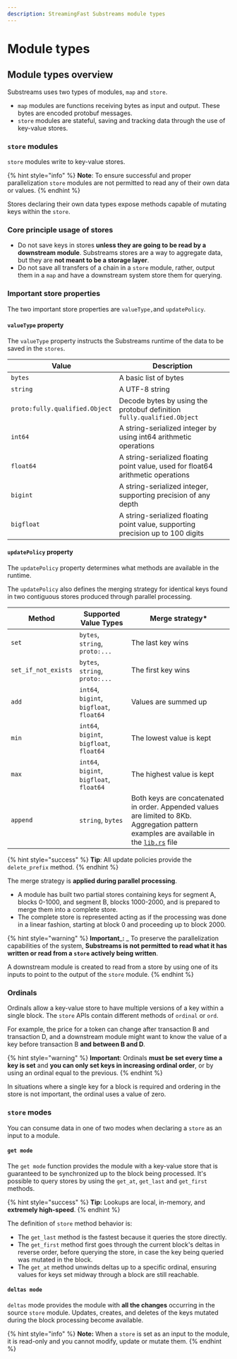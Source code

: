 ```yaml
---
description: StreamingFast Substreams module types
---
```


# Module types

## Module types overview

Substreams uses two types of modules, `map` and `store`.&#x20;

* `map` modules are functions receiving bytes as input and output. These bytes are encoded protobuf messages.
* `store` modules are stateful, saving and tracking data through the use of key-value stores.

### `store` modules

`store` modules write to key-value stores.&#x20;

{% hint style="info" %}
**Note**: To ensure successful and proper parallelization `store` modules are not permitted to read any of their own data or values.
{% endhint %}

Stores declaring their own data types expose methods capable of mutating keys within the `store`.

### Core principle usage of stores

* Do not save keys in stores **unless they are going to be read by a downstream module**. Substreams stores are a way to aggregate data, but they are **not meant to be a storage layer**.
* Do not save all transfers of a chain in a `store` module, rather, output them in a `map` and have a downstream system store them for querying.

### Important store properties

The two important store properties are `valueType,`and `updatePolicy`.

#### `valueType` property

The `valueType` property instructs the Substreams runtime of the data to be saved in the `stores`.

| Value                          | Description                                                                      |
| ------------------------------ | -------------------------------------------------------------------------------- |
| `bytes`                        | A basic list of bytes                                                            |
| `string`                       | A UTF-8 string                                                                   |
| `proto:fully.qualified.Object` | Decode bytes by using the protobuf definition `fully.qualified.Object`           |
| `int64`                        | A string-serialized integer by using int64 arithmetic operations                 |
| `float64`                      | A string-serialized floating point value, used for float64 arithmetic operations |
| `bigint`                       | A string-serialized integer, supporting precision of any depth                   |
| `bigfloat`                     | A string-serialized floating point value, supporting precision up to 100 digits  |

#### `updatePolicy` property

The `updatePolicy` property determines what methods are available in the runtime.&#x20;

The `updatePolicy` also defines the merging strategy for identical keys found in two contiguous stores produced through parallel processing.

| Method              | Supported Value Types                    | Merge strategy\*                                                                                                                                                                                                                 |
| ------------------- | ---------------------------------------- | -------------------------------------------------------------------------------------------------------------------------------------------------------------------------------------------------------------------------------- |
| `set`               | `bytes`, `string`, `proto:...`           | The last key wins                                                                                                                                                                                                                |
| `set_if_not_exists` | `bytes`, `string`, `proto:...`           | The first key wins                                                                                                                                                                                                               |
| `add`               | `int64`, `bigint`, `bigfloat`, `float64` | Values are summed up                                                                                                                                                                                                             |
| `min`               | `int64`, `bigint`, `bigfloat`, `float64` | The lowest value is kept                                                                                                                                                                                                         |
| `max`               | `int64`, `bigint`, `bigfloat`, `float64` | The highest value is kept                                                                                                                                                                                                        |
| `append`            | `string`, `bytes`                        | Both keys are concatenated in order. Appended values are limited to 8Kb.  Aggregation pattern examples are available in the [`lib.rs`](https://github.com/streamingfast/substreams-uniswap-v3/blob/develop/src/lib.rs#L760) file |

{% hint style="success" %}
**Tip**: All update policies provide the `delete_prefix` method.
{% endhint %}

The merge strategy is **applied during parallel processing**.&#x20;

* A module has built two partial stores containing keys for segment A, blocks 0-1000, and segment B, blocks 1000-2000, and is prepared to merge them into a complete store.
* The complete store is represented acting as if the processing was done in a linear fashion, starting at block 0 and proceeding up to block 2000.

{% hint style="warning" %}
**Important**_**:** _ To preserve the parallelization capabilities of the system, **Substreams is not permitted to read what it has written or read from a `store` actively being written**.

A downstream module is created to read from a store by using one of its inputs to point to the output of the `store` module.
{% endhint %}

### Ordinals

Ordinals allow a key-value store to have multiple versions of a key within a single block. The `store` APIs contain different methods of `ordinal` or `ord`.

For example, the price for a token can change after transaction B and transaction D, and a downstream module might want to know the value of a key before transaction B **and between B and D**_._&#x20;

{% hint style="warning" %}
**Important**: Ordinals **must be set every time a key is set** and **you can only set keys in increasing ordinal order**, or by using an ordinal equal to the previous.
{% endhint %}

In situations where a single key for a block is required and ordering in the store is not important, the ordinal uses a value of zero.

### `store` modes

You can consume data in one of two modes when declaring a `store` as an input to a module.

#### `get mode`

The `get mode` function provides the module with a key-value store that is guaranteed to be synchronized up to the block being processed. It's possible to query stores by using the `get_at`, `get_last` and `get_first` methods.

{% hint style="success" %}
**Tip:** Lookups are local, in-memory, and **extremely high-speed**.
{% endhint %}

The definition of `store` method behavior is:

* The `get_last` method is the fastest because it queries the store directly.&#x20;
* The `get_first` method first goes through the current block's deltas in reverse order, before querying the store, in case the key being queried was mutated in the block.&#x20;
* The `get_at` method unwinds deltas up to a specific ordinal, ensuring values for keys set midway through a block are still reachable.

#### `deltas mode`

`deltas` mode provides the module with **all the changes** occurring in the source `store` module. Updates, creates, and deletes of the keys mutated during the block processing become available.

{% hint style="info" %}
**Note:** When a `store` is set as an input to the module, it is read-only and you cannot modify, update or mutate them.
{% endhint %}
